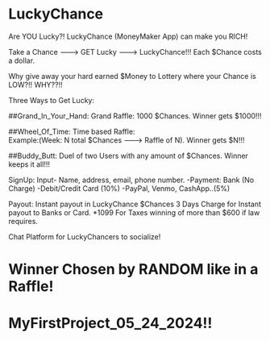 # LuckyChance

Are YOU Lucky?!
LuckyChance (MoneyMaker App) can make you RICH!

Take a Chance ---> GET Lucky ---> LuckyChance!!!
Each $Chance costs a dollar.

Why give away your hard earned $Money to Lottery where your Chance is LOW?!! WHY??!!

Three Ways to Get Lucky:

##Grand_In_Your_Hand:  Grand Raffle:  1000 $Chances. Winner gets $1000!!!

##Wheel_Of_Time:  Time based Raffle:  
    Example:(Week: N total $Chances ---> Raffle of N). Winner gets $N!!!
    
 ##Buddy_Butt: Duel of two Users with any amount of $Chances. Winner keeps it all!!!

 SignUp: Input- Name, address, email, phone number.
              -Payment:  Bank (No Charge)
              -Debit/Credit Card (10%)
              -PayPal, Venmo, CashApp..(5%)

Payout: Instant payout in LuckyChance $Chances
        3 Days
        Charge for Instant payout to Banks or Card.
        *1099 For Taxes winning of more than $600 if law requires.

Chat Platform for LuckyChancers to socialize!

Winner Chosen by RANDOM like in a Raffle!
===========================
MyFirstProject_05_24_2024!! 
===========================
              

 
